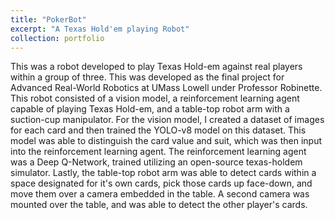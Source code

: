 ```yaml
---
title: "PokerBot"
excerpt: "A Texas Hold'em playing Robot"
collection: portfolio
---
```


This was a robot developed to play Texas Hold-em against real players within a group of three. This was developed as the final project for Advanced Real-World Robotics at UMass Lowell under Professor Robinette. This robot consisted of a vision model, a reinforcement learning agent capable of playing Texas Hold-em, and a table-top robot arm with a suction-cup manipulator. For the vision model, I created a dataset of images for each card and then trained the YOLO-v8 model on this dataset. This model was able to distinguish the card value and suit, which was then input into the reinforcement learning agent. The reinforcement learning agent was a Deep Q-Network, trained utilizing an open-source texas-holdem simulator. Lastly, the table-top robot arm was able to detect cards within a space designated for it's own cards, pick those cards up face-down, and move them over a camera embedded in the table. A second camera was mounted over the table, and was able to detect the other player's cards.
